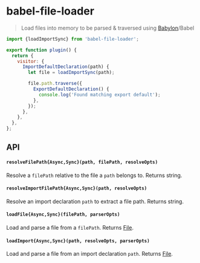 # babel-file-loader

> Load files into memory to be parsed & traversed using [Babylon](https://github.com/babel/babylon)/Babel

```js
import {loadImportSync} from 'babel-file-loader';

export function plugin() {
  return {
    visitor: {
      ImportDefaultDeclaration(path) {
        let file = loadImportSync(path);

        file.path.traverse({
          ExportDefaultDeclaration() {
            console.log('Found matching export default');
          },
        });
      },
    },
  },
};
```

## API

#### `resolveFilePath{Async,Sync}(path, filePath, resolveOpts)`

Resolve a `filePath` relative to the file a `path` belongs to. Returns string.

#### `resolveImportFilePath{Async,Sync}(path, resolveOpts)`

Resolve an import declaration `path` to extract a file path. Returns string.

#### `loadFile{Async,Sync}(filePath, parserOpts)`

Load and parse a file from a `filePath`. Returns [File](https://github.com/babel-utils/babel-file).

#### `loadImport{Async,Sync}(path, resolveOpts, parserOpts)`

Load and parse a file from an import declaration `path`. Returns [File](https://github.com/babel-utils/babel-file).

